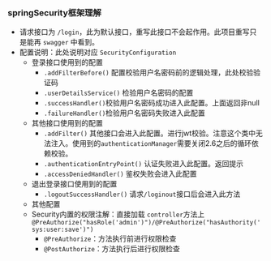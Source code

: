 ### springSecurity框架理解
* 请求接口为 `/login`，此为默认接口，重写此接口不会起作用。此项目重写只是能再 `swagger` 中看到。
* 配置说明：此处说明对应 `SecurityConfiguration` 
  * 登录接口使用到的配置
    * `.addFilterBefore()` 配置校验用户名密码前的逻辑处理，此处校验验证码
    * `.userDetailsService()` 检验用户名密码的配置
    * `.successHandler()`校验用户名密码成功进入此配置。上面返回非null
    * `.failureHandler()`检验用户名密码失败进入此配置
  * 其他接口使用到的配置
    * `.addFilter()` 其他接口会进入此配置。进行jwt校验。注意这个类中无法注入。使用到的`authenticationManager`需要关闭2.6之后的循环依赖校验。
    * `.authenticationEntryPoint()` 认证失败进入此配置。返回提示
    * `.accessDeniedHandler()` 鉴权失败会进入此配置
  * 退出登录接口使用到的配置
    * `.logoutSuccessHandler()` 请求`/loginout`接口后会进入此方法
  * 其他配置
  * Security内置的权限注解：直接加载 `controller`方法上`@PreAuthorize("hasRole('admin')")/@PreAuthorize("hasAuthority('sys:user:save')")`
    * `@PreAuthorize`：方法执行前进行权限检查
    * `@PostAuthorize`：方法执行后进行权限检查
  